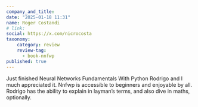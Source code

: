 ```yaml
---
company_and_title: 
date: "2025-01-18 11:31"
name: Roger Costandi
# link:
social: https://x.com/nicrocosta
taxonomy:
    category: review
    review-tag:
      - book-nnfwp
published: true
---
```


Just finished Neural Networks Fundamentals With Python Rodrigo and I much appreciated it.
Nnfwp is accessible to beginners and enjoyable by all. Rodrigo has the ability to explain in layman’s terms, and also dive in maths, optionally.
